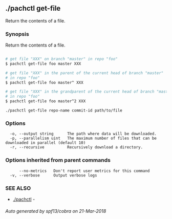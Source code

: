 ## ./pachctl get-file

Return the contents of a file.

### Synopsis


Return the contents of a file.
```sh

# get file "XXX" on branch "master" in repo "foo"
$ pachctl get-file foo master XXX

# get file "XXX" in the parent of the current head of branch "master"
# in repo "foo"
$ pachctl get-file foo master^ XXX

# get file "XXX" in the grandparent of the current head of branch "master"
# in repo "foo"
$ pachctl get-file foo master^2 XXX

```

```
./pachctl get-file repo-name commit-id path/to/file
```

### Options

```
  -o, --output string      The path where data will be downloaded.
  -p, --parallelism uint   The maximum number of files that can be downloaded in parallel (default 10)
  -r, --recursive          Recursively download a directory.
```

### Options inherited from parent commands

```
      --no-metrics   Don't report user metrics for this command
  -v, --verbose      Output verbose logs
```

### SEE ALSO
* [./pachctl](./pachctl.md)	 - 

###### Auto generated by spf13/cobra on 21-Mar-2018
